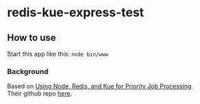 # redis-kue-express-test

## How to use
Start this app like this:
`node bin/www`

### Background
Based on [Using Node, Redis, and Kue for Priority Job Processing](https://ifelse.io/2016/02/23/using-node-redis-and-kue-for-priority-job-processing/).<br>
Their github repo [here](https://github.com/markthethomas/redis-kue-express).
